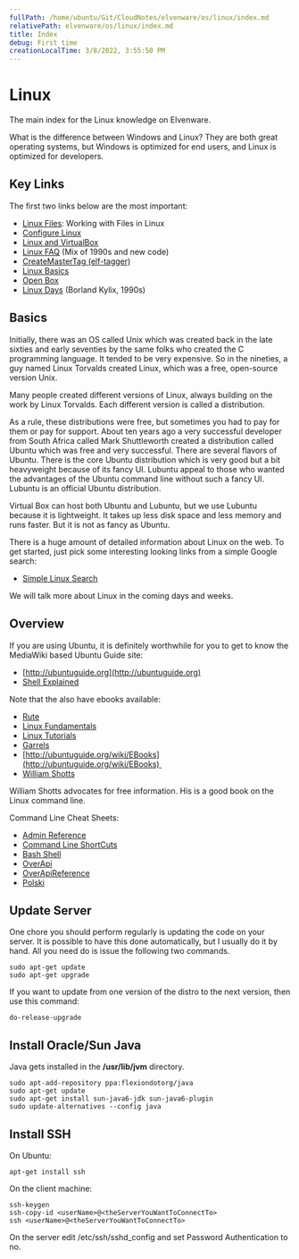```yaml
---
fullPath: /home/ubuntu/Git/CloudNotes/elvenware/os/linux/index.md
relativePath: elvenware/os/linux/index.md
title: Index
debug: First time
creationLocalTime: 3/8/2022, 3:55:50 PM
---
```


<!-- toc -->
<!-- tocstop -->

# Linux

The main index for the Linux knowledge on Elvenware.

What is the difference between Windows and Linux? They are both great operating systems, but Windows is optimized for end users, and Linux is optimized for developers.

## Key Links

The first two links below are the most important:

-   [Linux Files](LinuxFiles.html): Working with Files in Linux
-   [Configure Linux](ConfigureLinux.html)
-   [Linux and VirtualBox](VirtualBox.html)
-   [Linux FAQ](LinuxDays/LinuxFAQ.html) (Mix of 1990s and new code)
-   [CreateMasterTag (elf-tagger)][emt]
-   [Linux Basics](LinuxBasics.html)
-   [Open Box](XWinOpenBox.html)
-   [Linux Days](LinuxDays/LinuxDaysBorland.html) (Borland Kylix, 1990s)

## Basics

Initially, there was an OS called Unix which was created back in the late sixties and early seventies by the same folks who created the C programming language. It tended to be very expensive. So in the nineties, a guy named Linux Torvalds created Linux, which was a free, open-source version Unix.

Many people created different versions of Linux, always building on the work by Linux Torvalds. Each different version is called a distribution.

As a rule, these distributions were free, but sometimes you had to pay for them or pay for support. About ten years ago a very successful developer from South Africa called Mark Shuttleworth created a distribution called Ubuntu which was free and very successful. There are several flavors of Ubuntu. There is the core Ubuntu distribution which is very good but a bit heavyweight because of its fancy UI. Lubuntu appeal to those who wanted the advantages of the Ubuntu command line without such a fancy UI. Lubuntu is an official Ubuntu distribution.

Virtual Box can host both Ubuntu and Lubuntu, but we use Lubuntu because it is lightweight. It takes up less disk space and less memory and runs faster. But it is not as fancy as Ubuntu.

There is a huge amount of detailed information about Linux on the web. To get started, just pick some interesting looking links from a simple Google search:

- [Simple Linux Search](https://www.google.com/search?q=linux)

We will talk more about Linux in the coming days and weeks.

## Overview

If you are using Ubuntu, it is definitely worthwhile for you to get to
know the MediaWiki based Ubuntu Guide site:

- [http://ubuntuguide.org](http://ubuntuguide.org)
- [Shell Explained](http://explainshell.com/)

Note that the also have ebooks available:

- [Rute](http://rute.2038bug.com/index.html.gz)
- [Linux Fundamentals](http://linux-training.be/files/books/LinuxFun.pdf)
- [Linux Tutorials](http://ryanstutorials.net/linuxtutorial/)
- [Garrels](http://tldp.org/LDP/intro-linux/html/index.html)
- [http://ubuntuguide.org/wiki/EBooks](http://ubuntuguide.org/wiki/EBooks) 
- [William Shotts](http://linuxcommand.org/tlcl.php)

William Shotts advocates for free information. His is a good book on the Linux command line.

Command Line Cheat Sheets:

- [Admin Reference](http://overapi.com/static/cs/linux_quickref.pdf)
- [Command Line ShortCuts](http://www.cheatography.com/davechild/cheat-sheets/linux-command-line/)
- [Bash Shell](http://cli.learncodethehardway.org/bash_cheat_sheet.pdf)
- [OverApi](http://overapi.com/linux/)
- [OverApiReference](http://overapi.com/static/cs/fwunixref.pdf)
- [Polski](http://www.pixelbeat.org/cmdline.html)


## Update Server

One chore you should perform regularly is updating the code on your
server. It is possible to have this done automatically, but I usually do
it by hand. All you need do is issue the following two commands.

~~~~ {.code}
sudo apt-get update
sudo apt-get upgrade
~~~~

If you want to update from one version of the distro to the next
version, then use this command:

~~~~ {.code}
do-release-upgrade
~~~~

Install Oracle/Sun Java
-----------------------

Java gets installed in the **/usr/lib/jvm** directory.

~~~~ {.code}
sudo apt-add-repository ppa:flexiondotorg/java
sudo apt-get update
sudo apt-get install sun-java6-jdk sun-java6-plugin
sudo update-alternatives --config java
~~~~

Install SSH
-----------

On Ubuntu:

~~~~ {.code}
apt-get install ssh
~~~~

On the client machine:

~~~~ {.code}
ssh-keygen
ssh-copy-id <userName>@<theServerYouWantToConnectTo>
ssh <userName>@<theServerYouWantToConnectTo>
~~~~

On the server edit /etc/ssh/sshd\_config and set Password Authentication
to no.

<!--       -->
<!-- links -->
<!--       -->

[emt]: /teach/assignments/linux/ScriptMasterTags.html
